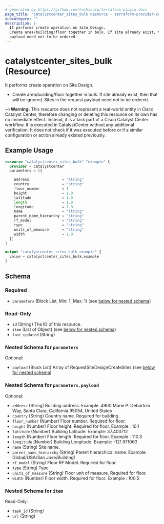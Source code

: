 ```yaml
---
# generated by https://github.com/hashicorp/terraform-plugin-docs
page_title: "catalystcenter_sites_bulk Resource - terraform-provider-catalystcenter"
subcategory: ""
description: |-
  It performs create operation on Site Design.
  Create area/building/floor together in bulk. If site already exist, then that will be ignored. Sites in the request
  payload need not to be ordered.
---
```


# catalystcenter_sites_bulk (Resource)

It performs create operation on Site Design.

- Create area/building/floor together in bulk. If site already exist, then that will be ignored. Sites in the request
payload need not to be ordered.


~>**Warning:**
This resource does not represent a real-world entity in Cisco Catalyst Center, therefore changing or deleting this resource on its own has no immediate effect.
Instead, it is a task part of a Cisco Catalyst Center workflow. It is executed in CatalystCenter without any additional verification. It does not check if it was executed before or if a similar configuration or action already existed previously.

## Example Usage

```terraform
resource "catalystcenter_sites_bulk" "example" {
  provider = catalystcenter
  parameters = [{

    address               = "string"
    country               = "string"
    floor_number          = 1
    height                = 1.0
    latitude              = 1.0
    length                = 1.0
    longitude             = 1.0
    name                  = "string"
    parent_name_hierarchy = "string"
    rf_model              = "string"
    type                  = "string"
    units_of_measure      = "string"
    width                 = 1.0
  }]
}

output "catalystcenter_sites_bulk_example" {
  value = catalystcenter_sites_bulk.example
}
```

<!-- schema generated by tfplugindocs -->
## Schema

### Required

- `parameters` (Block List, Min: 1, Max: 1) (see [below for nested schema](#nestedblock--parameters))

### Read-Only

- `id` (String) The ID of this resource.
- `item` (List of Object) (see [below for nested schema](#nestedatt--item))
- `last_updated` (String)

<a id="nestedblock--parameters"></a>
### Nested Schema for `parameters`

Optional:

- `payload` (Block List) Array of RequestSiteDesignCreateSites (see [below for nested schema](#nestedblock--parameters--payload))

<a id="nestedblock--parameters--payload"></a>
### Nested Schema for `parameters.payload`

Optional:

- `address` (String) Building address. Example: 4900 Marie P. Debartolo Way, Santa Clara, California 95054, United States
- `country` (String) Country name. Required for building.
- `floor_number` (Number) Floor number. Required for floor.
- `height` (Number) Floor height. Required for floor. Example : 10.1
- `latitude` (Number) Building Latitude. Example: 37.403712
- `length` (Number) Floor length. Required for floor. Example : 110.3
- `longitude` (Number) Building Longitude. Example: -121.971063
- `name` (String) Site name.
- `parent_name_hierarchy` (String) Parent hierarchical name. Example: Global/USA/San Jose/Building1
- `rf_model` (String) Floor RF Model. Required for floor.
- `type` (String) Type
- `units_of_measure` (String) Floor unit of measure. Required for floor.
- `width` (Number) Floor width. Required for floor. Example : 100.5



<a id="nestedatt--item"></a>
### Nested Schema for `item`

Read-Only:

- `task_id` (String)
- `url` (String)
